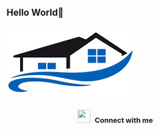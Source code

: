 ## Hello World🦊

![Banner](/image/images.png)

<h3 align="center" > <img src="https://www.google.com/url?sa=i&url=https%3A%2F%2Ftenor.com%2Fview%2Fsmol-tiny-animation-drawing-gif-17828746&psig=AOvVaw1ToHl7N88SWagSpdqeR0Ne&ust=1669998567345000&source=images&cd=vfe&ved=0CBAQjRxqFwoTCLDjms3r2PsCFQAAAAAdAAAAABAc" width="30" height="30" style="margin-right: 10px;">Connect with me  </h3>
